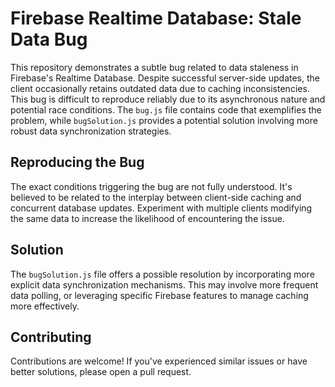 # Firebase Realtime Database: Stale Data Bug

This repository demonstrates a subtle bug related to data staleness in Firebase's Realtime Database.  Despite successful server-side updates, the client occasionally retains outdated data due to caching inconsistencies. This bug is difficult to reproduce reliably due to its asynchronous nature and potential race conditions.  The `bug.js` file contains code that exemplifies the problem, while `bugSolution.js` provides a potential solution involving more robust data synchronization strategies.

## Reproducing the Bug

The exact conditions triggering the bug are not fully understood.  It's believed to be related to the interplay between client-side caching and concurrent database updates.  Experiment with multiple clients modifying the same data to increase the likelihood of encountering the issue.

## Solution

The `bugSolution.js` file offers a possible resolution by incorporating more explicit data synchronization mechanisms.  This may involve more frequent data polling, or leveraging specific Firebase features to manage caching more effectively.

## Contributing

Contributions are welcome! If you've experienced similar issues or have better solutions, please open a pull request.